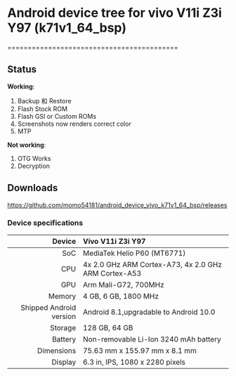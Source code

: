 # Android device tree for vivo V11i Z3i Y97 (k71v1_64_bsp)
==========================================

## Status

**Working**:

1. Backup 和 Restore
2. Flash Stock ROM
3. Flash GSI or Custom ROMs
4. Screenshots now renders correct color
5. MTP

**Not working**:

1. OTG Works
2. Decryption

## Downloads

https://github.com/momo54181/android_device_vivo_k71v1_64_bsp/releases

### Device specifications

| Device                  |         Vivo V11i Z3i Y97                                     |
| ----------------------: | :------------------------------------------------------------ |
| SoC                     | MediaTek Helio P60 (MT6771)                                   |
| CPU                     | 4x 2.0 GHz ARM Cortex-A73, 4x 2.0 GHz ARM Cortex-A53          |
| GPU                     | Arm Mali-G72, 700MHz                                          |
| Memory                  | 4 GB, 6 GB, 1800 MHz                                          |
| Shipped Android version | Android 8.1,upgradable to Android 10.0                        |
| Storage                 | 128 GB, 64 GB                                                 |
| Battery                 | Non-removable Li-Ion 3240 mAh battery                         |
| Dimensions              | 75.63 mm x 155.97 mm x 8.1 mm                                 |
| Display                 | 6.3 in, IPS, 1080 x 2280 pixels                               |
